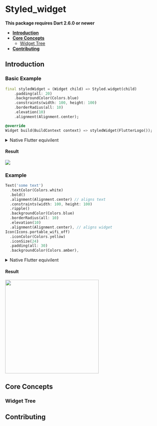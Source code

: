 # Styled_widget
**This package requires Dart 2.6.0 or newer**

- **[Introduction](#introduction)**
- **[Core Concepts](#core-concepts)**
  - [Widget Tree](#observables)
- **[Contributing](#contributing)**

## Introduction

### Basic Example
```dart
final styledWidget = (Widget child) => Styled.widget(child)
    .padding(all: 20)
    .backgroundColor(Colors.blue)
    .constraints(width: 100, height: 100)
    .borderRadius(all: 10)
    .elevation(10)
    .alignment(Alignment.center);

@override
Widget build(BuildContext context) => styledWidget(FlutterLogo());
```
<details>
  <summary>Native Flutter equivilent</summary>

  ```dart
  Align(
    alignment: Alignment.center,
    child: DecoratedBox(
      decoration: BoxDecoration(
        boxShadow: [
          BoxShadow(
            color: Color(0x55000000),
            offset: Offset(0, 10),
            blurRadius: 10,
          ),
        ],
      ),
      child: ClipRRect(
        borderRadius: BorderRadius.circular(10),
        child: ConstrainedBox(
          constraints: BoxConstraints.tightFor(width: 100, height: 100),
          child: DecoratedBox(
            decoration: BoxDecoration(color: Colors.blue),
            child: Padding(
              padding: EdgeInsets.all(10),
              child: FlutterLogo(),
            ),
          ),
        ),
      ),
    ),
  ),
  ```
</details>

#### Result
<img src="https://raw.githubusercontent.com/ReinBentdal/styled_widget/master/example/assets/example_1.jpg">

### Example
```dart
Text('some text')
  .textColor(Colors.white)
  .bold()
  .alignment(Alignment.center) // aligns text
  .constraints(width: 100, height: 100)
  .ripple()
  .backgroundColor(Colors.blue)
  .borderRadius(all: 10)
  .elevation(10)
  .alignment(Alignment.center), // aligns widget
Icon(Icons.portable_wifi_off)
  .iconColor(Colors.yellow)
  .iconSize(24)
  .padding(all: 30)
  .backgroundColor(Colors.amber),
```

<details>
  <summary>Native Flutter equivilent</summary>

  ```dart
  Align(
    alignment: Alignment.center,
    child: ClipRRect(
      borderRadius: BorderRadius.circular(10),
      child: DecoratedBox(
        decoration: BoxDecoration(
          color: Colors.blue,
        ),
        child: ConstrainedBox(
          constraints: BoxConstraints.tightFor(width: 100, height: 100),
          child: Align(
            alignment: Alignment.center,
            child: Text(
              'some text',
              style: TextStyle(
                  fontWeight: FontWeight.bold, color: Colors.white),
            ),
          ),
        ),
      ),
    ),
  ),
  DecoratedBox(
    decoration: BoxDecoration(color: Colors.amber),
    child: Padding(
      padding: EdgeInsets.all(30),
      child: Icon(
        Icons.portable_wifi_off,
        size: 24,
        color: Colors.yellow,
      ),
    ),
  ),
  ```
</details>

#### Result
<img width="300" src="https://raw.githubusercontent.com/ReinBentdal/styled_widget/master/example/assets/code_demo.png">

## Core Concepts
### Widget Tree

## Contributing